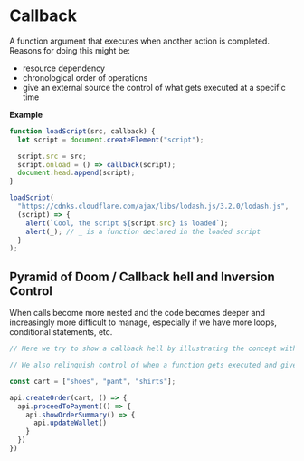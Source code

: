 # Callback

A function argument that executes when another action is completed.
Reasons for doing this might be:

- resource dependency
- chronological order of operations
- give an external source the control of what gets executed at a specific time

**Example**

```js
function loadScript(src, callback) {
  let script = document.createElement("script");

  script.src = src;
  script.onload = () => callback(script);
  document.head.append(script);
}

loadScript(
  "https://cdnks.cloudflare.com/ajax/libs/lodash.js/3.2.0/lodash.js",
  (script) => {
    alert(`Cool, the script ${script.src} is loaded`);
    alert(_); // _ is a function declared in the loaded script
  }
);
```

## Pyramid of Doom / Callback hell and Inversion Control

When calls become more nested and the code becomes deeper and increasingly more difficult to manage, especially if we have more loops, conditional statements, etc.

```js
// Here we try to show a callback hell by illustrating the concept with an e-commerce application and the series of steps that need to happen that are dependent on the previous

// We also relinquish control of when a function gets executed and give the control to the function the callback is placed in

const cart = ["shoes", "pant", "shirts"];

api.createOrder(cart, () => {
  api.proceedToPayment(() => {
    api.showOrderSummary() => {
      api.updateWallet()
    }
  })
})
```
